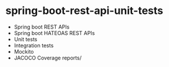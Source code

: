 # spring-boot-rest-api-unit-tests

- Spring boot REST APIs
- Spring boot HATEOAS REST APIs
- Unit tests
- Integration tests
- Mockito
- JACOCO Coverage reports/
